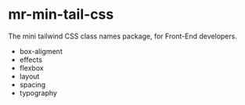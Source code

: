 # mr-min-tail-css

The mini tailwind CSS class names package, for Front-End developers.

- box-aligment
- effects
- flexbox
- layout
- spacing
- typography
